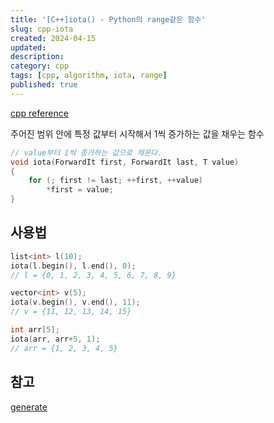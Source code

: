 ```yaml
---
title: '[C++]iota() - Python의 range같은 함수'
slug: cpp-iota
created: 2024-04-15
updated:
description:
category: cpp
tags: [cpp, algorithm, iota, range]
published: true
---
```


[cpp reference][1]

주어진 범위 안에 특정 값부터 시작해서 1씩 증가하는 값을 채우는 함수

```cpp
// value부터 1씩 증가하는 값으로 채운다.
void iota(ForwardIt first, ForwardIt last, T value)
{
    for (; first != last; ++first, ++value)
        *first = value;
}
```

## 사용법

```cpp
list<int> l(10);
iota(l.begin(), l.end(), 0);
// l = {0, 1, 2, 3, 4, 5, 6, 7, 8, 9}

vector<int> v(5);
iota(v.begin(), v.end(), 11);
// v = {11, 12, 13, 14, 15}

int arr[5];
iota(arr, arr+5, 1);
// arr = {1, 2, 3, 4, 5}
```

## 참고

[generate][2]

[1]: https://en.cppreference.com/w/cpp/algorithm/iota
[2]: https://en.cppreference.com/w/cpp/algorithm/generate
